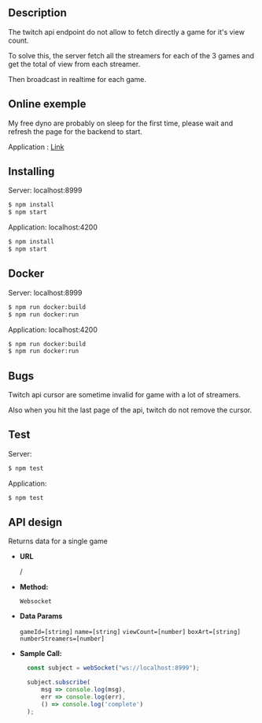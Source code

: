 **Description**
----

The twitch api endpoint do not allow to fetch directly a game for it's view count.

To solve this, the server fetch all the streamers for each of the 3 games and get the total of view from each streamer.

Then broadcast in realtime for each game.

**Online exemple**
----

My free dyno are probably on sleep for the first time, please wait and refresh the page for the backend to start.

Application : [Link](https://test-ubisoft-app.herokuapp.com/)

**Installing**
----

Server: localhost:8999

```bash
$ npm install
$ npm start
```

Application: localhost:4200

```bash
$ npm install
$ npm start
```

**Docker**
----

Server: localhost:8999

```bash
$ npm run docker:build
$ npm run docker:run
```

Application: localhost:4200

```bash
$ npm run docker:build
$ npm run docker:run
```

**Bugs**
----

Twitch api cursor are sometime invalid for game with a lot of streamers.

Also when you hit the last page of the api, twitch do not remove the cursor.

**Test**
----

Server:

```bash
$ npm test
```

Application:

```bash
$ npm test
```

**API design**
----
  Returns data for a single game

* **URL**

  /

* **Method:**

  `Websocket`

* **Data Params**

    `gameId=[string]`
    `name=[string]`
    `viewCount=[number]`
    `boxArt=[string]`
    `numberStreamers=[number]`

* **Sample Call:**

  ```javascript
    const subject = webSocket("ws://localhost:8999");

    subject.subscribe(
        msg => console.log(msg),
        err => console.log(err), 
        () => console.log('complete') 
    );
  ```